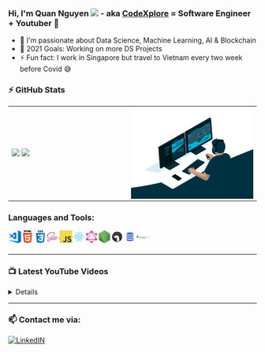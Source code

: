 ### Hi, I'm Quan Nguyen <img src="https://media.giphy.com/media/hvRJCLFzcasrR4ia7z/giphy.gif" width="25px"> - aka [CodeXplore][website] = Software Engineer + Youtuber 🌱

- 🔭 I'm passionate about Data Science, Machine Learning, AI & Blockchain
- 🥅 2021 Goals: Working on more DS Projects
- ⚡ Fun fact: I work in Singapore but travel to Vietnam every two week before Covid 😅

### :zap: GitHub Stats

<table>
<tr>
  <td width="48%">
    <img src="https://github-readme-stats.vercel.app/api?username=CodexploreRepo&show_icons=true&hide=contribs,issues&hide_border=true" />
    <img src="https://github-readme-stats.vercel.app/api/top-langs/?username=CodexploreRepo&layout=compact&show_icons=true&hide_border=true" />
  </td>
  <td width="52%"><img alt="gif" align="right" src=".github/assets/coding.gif"/></td>
</tr>
<table>

### Languages and Tools:

<img align="left" alt="Visual Studio Code" width="26px" src="https://raw.githubusercontent.com/github/explore/80688e429a7d4ef2fca1e82350fe8e3517d3494d/topics/visual-studio-code/visual-studio-code.png" />
<img align="left" alt="HTML5" width="26px" src="https://raw.githubusercontent.com/github/explore/80688e429a7d4ef2fca1e82350fe8e3517d3494d/topics/html/html.png" />
<img align="left" alt="CSS3" width="26px" src="https://raw.githubusercontent.com/github/explore/80688e429a7d4ef2fca1e82350fe8e3517d3494d/topics/css/css.png" />
<img align="left" alt="Sass" width="26px" src="https://raw.githubusercontent.com/github/explore/80688e429a7d4ef2fca1e82350fe8e3517d3494d/topics/sass/sass.png" />
<img align="left" alt="JavaScript" width="26px" src="https://raw.githubusercontent.com/github/explore/80688e429a7d4ef2fca1e82350fe8e3517d3494d/topics/javascript/javascript.png" />
<img align="left" alt="React" width="26px" src="https://raw.githubusercontent.com/github/explore/80688e429a7d4ef2fca1e82350fe8e3517d3494d/topics/react/react.png" />
<img align="left" alt="GraphQL" width="26px" src="https://raw.githubusercontent.com/github/explore/80688e429a7d4ef2fca1e82350fe8e3517d3494d/topics/graphql/graphql.png" />
<img align="left" alt="Node.js" width="26px" src="https://raw.githubusercontent.com/github/explore/80688e429a7d4ef2fca1e82350fe8e3517d3494d/topics/nodejs/nodejs.png" />
<img align="left" alt="Deno" width="26px" src="https://raw.githubusercontent.com/github/explore/361e2821e2dea67711cde99c9c40ed357061cf27/topics/deno/deno.png" />
<img align="left" alt="SQL" width="26px" src="https://raw.githubusercontent.com/github/explore/80688e429a7d4ef2fca1e82350fe8e3517d3494d/topics/sql/sql.png" />
<img align="left" alt="MongoDB" width="26px" src="https://raw.githubusercontent.com/github/explore/80688e429a7d4ef2fca1e82350fe8e3517d3494d/topics/mongodb/mongodb.png" />

<br />
<br />

---

### 📺 Latest YouTube Videos

<details>
<!-- YOUTUBE:START -->
- [Top 3 Ngôn Ngữ Lập Trình Bạn NÊN Học trong 2021 | Devlog #1](https://www.youtube.com/watch?v=ebbLwyybkSA)
- [Lập Trình Trợ Lý Ảo FRIDAY trong Iron Man với Python](https://www.youtube.com/watch?v=Nx_kwUQKqV8)
- [Giải LeetCode 104 - Maximum Depth of Binary Tree | Thuật Toán DFS](https://www.youtube.com/watch?v=NUx4G3WdJV0)
- [Lập Trình Game AMONG US Đơn Giản với Python](https://www.youtube.com/watch?v=yXJ8dvQT3X4)
- [Consecutive Characters | Giải LeetCode #1446](https://www.youtube.com/watch?v=zTDhpCTAc6s)
<!-- YOUTUBE:END -->
  </details>

---

### 📫 Contact me via:

[![LinkedIN](https://img.shields.io/badge/LinkedIn-0077B5?style=for-the-badge&logo=linkedin&color=%23003140&logoColor=white)](https://www.linkedin.com/in/quanngha/)

[website]: https://www.youtube.com/channel/UCN03cDDMfrD6Iyxk20_dvmQ
